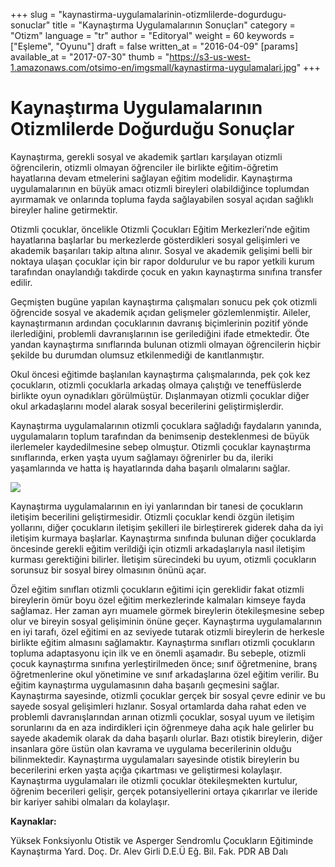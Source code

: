 +++
slug = "kaynastirma-uygulamalarinin-otizmlilerde-dogurdugu-sonuclar"
title = "Kaynaştırma Uygulamalarının Sonuçları"
category = "Otizm"
language = "tr"
author = "Editoryal"
weight = 60
keywords = ["Eşleme", "Oyunu"]
draft = false
written_at = "2016-04-09"
[params]
available_at = "2017-07-30"
thumb = "https://s3-us-west-1.amazonaws.com/otsimo-en/imgsmall/kaynastirma-uygulamalari.jpg"
+++


# Kaynaştırma Uygulamalarının Otizmlilerde Doğurduğu Sonuçlar

Kaynaştırma, gerekli sosyal ve akademik şartları karşılayan otizmli öğrencilerin, otizmli olmayan öğrenciler ile birlikte eğitim-öğretim hayatlarına devam etmelerini sağlayan eğitim modelidir. Kaynaştırma uygulamalarının en büyük amacı otizmli bireyleri olabildiğince toplumdan ayırmamak ve onlarında topluma fayda sağlayabilen sosyal açıdan sağlıklı bireyler haline getirmektir.

Otizmli çocuklar, öncelikle Otizmli Çocukları Eğitim Merkezleri’nde eğitim hayatlarına başlarlar bu merkezlerde gösterdikleri sosyal gelişimleri ve akademik başarıları takip altına alınır. Sosyal ve akademik gelişimi belli bir noktaya ulaşan çocuklar için bir rapor doldurulur ve bu rapor yetkili kurum tarafından onaylandığı takdirde çocuk en yakın kaynaştırma sınıfına transfer edilir.

Geçmişten bugüne yapılan kaynaştırma çalışmaları sonucu pek çok otizmli öğrencide sosyal ve akademik açıdan gelişmeler gözlemlenmiştir. Aileler, kaynaştırmanın ardından çocuklarının davranış biçimlerinin pozitif yönde ilerlediğini, problemli davranışlarının ise gerilediğini ifade etmektedir. Öte yandan kaynaştırma sınıflarında bulunan otizmli olmayan öğrencilerin hiçbir şekilde bu durumdan olumsuz etkilenmediği de kanıtlanmıştır.

Okul öncesi eğitimde başlanılan kaynaştırma çalışmalarında, pek çok kez çocukların, otizmli çocuklarla arkadaş olmaya çalıştığı ve teneffüslerde birlikte oyun oynadıkları görülmüştür. Dışlanmayan otizmli çocuklar diğer okul arkadaşlarını model alarak sosyal becerilerini geliştirmişlerdir.

Kaynaştırma uygulamalarının otizmli çocuklara sağladığı faydaların yanında, uygulamaların toplum tarafından da benimsenip desteklenmesi de büyük ilerlemeler kaydedilmesine sebep olmuştur. Otizmli çocuklar kaynaştırma sınıflarında, erken yaşta uyum sağlamayı öğrenirler bu da, ileriki yaşamlarında ve hatta iş hayatlarında daha başarılı olmalarını sağlar.


![](https://s3-us-west-1.amazonaws.com/otsimo-en/imgsmall/blog_ici/happy_child.jpg)

Kaynaştırma uygulamalarının en iyi yanlarından bir tanesi de çocukların iletişim becerilini geliştirmesidir. Otizmli çocuklar kendi özgün iletişim yollarını, diğer çocukların iletişim şekilleri ile birleştirerek giderek daha da iyi iletişim kurmaya başlarlar. Kaynaştırma sınıfında bulunan diğer çocuklarda öncesinde gerekli eğitim verildiği için otizmli arkadaşlarıyla nasıl iletişim kurması gerektiğini bilirler. İletişim sürecindeki bu uyum, otizmli çocukların sorunsuz bir sosyal birey olmasının önünü açar.

Özel eğitim sınıfları otizmli çocukların eğitimi için gereklidir fakat otizmli bireylerin ömür boyu özel eğitim merkezlerinde kalmaları kimseye fayda sağlamaz. Her zaman ayrı muamele görmek bireylerin ötekileşmesine sebep olur ve bireyin sosyal gelişiminin önüne geçer. Kaynaştırma uygulamalarının en iyi tarafı, özel eğitimi en az seviyede tutarak otizmli bireylerin de herkesle birlikte eğitim almasını sağlamaktır. Kaynaştırma sınıfları otizmli çocukların topluma adaptasyonu için ilk ve en önemli aşamadır. Bu sebeple, otizmli çocuk kaynaştırma sınıfına yerleştirilmeden önce; sınıf öğretmenine, branş öğretmenlerine okul yönetimine ve sınıf arkadaşlarına özel eğitim verilir. Bu eğitim kaynaştırma uygulamasının daha başarılı geçmesini sağlar. Kaynaştırma sayesinde, otizmli çocuklar gerçek bir sosyal çevre edinir ve bu sayede sosyal gelişimleri hızlanır. Sosyal ortamlarda daha rahat eden ve problemli davranışlarından arınan otizmli çocuklar, sosyal uyum ve iletişim sorunlarını da en aza indirdikleri için öğrenmeye daha açık hale gelirler bu sayede akademik olarak da daha başarılı olurlar. Bazı otistik bireylerin, diğer insanlara göre üstün olan kavrama ve uygulama becerilerinin olduğu bilinmektedir. Kaynaştırma uygulamaları sayesinde otistik bireylerin bu becerilerini erken yaşta açığa çıkartması ve geliştirmesi kolaylaşır. Kaynaştırma uygulamaları ile otizmli çocuklar ötekileşmekten kurtulur, öğrenim becerileri gelişir, gerçek potansiyellerini ortaya çıkarırlar ve ileride bir kariyer sahibi olmaları da kolaylaşır.

**Kaynaklar:**

Yüksek Fonksiyonlu Otistik ve Asperger Sendromlu Çocukların Eğitiminde Kaynaştırma Yard. Doç. Dr. Alev Girli D.E.Ü Eğ. Bil. Fak. PDR AB Dalı
